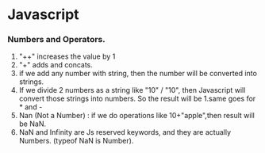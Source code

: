 # Javascript

### Numbers and Operators.

1. "++" increases the value by 1
2. "+" adds and concats.
3. if we add any number with string, then the number will be converted into strings.
4. If we divide 2 numbers as a string like "10" / "10", then Javascript will convert those strings into numbers. So the result will be 1.same goes for \* and -
5. Nan (Not a Number) : if we do operations like 10+"apple",then result will be NaN.
6. NaN and Infinity are Js reserved keywords, and they are actually Numbers. (typeof NaN is Number).
